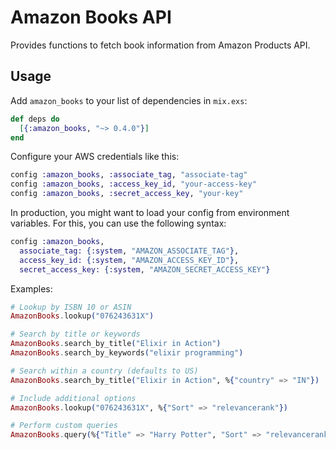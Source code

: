 
# Amazon Books API

Provides functions to fetch book information from Amazon Products API.

## Usage

Add `amazon_books` to your list of dependencies in `mix.exs`:

```elixir
def deps do
  [{:amazon_books, "~> 0.4.0"}]
end
```

Configure your AWS credentials like this:

```elixir
config :amazon_books, :associate_tag, "associate-tag"
config :amazon_books, :access_key_id, "your-access-key"
config :amazon_books, :secret_access_key, "your-key"
```

In production, you might want to load your config from environment variables.
For this, you can use the following syntax:

```elixir
config :amazon_books,
  associate_tag: {:system, "AMAZON_ASSOCIATE_TAG"},
  access_key_id: {:system, "AMAZON_ACCESS_KEY_ID"},
  secret_access_key: {:system, "AMAZON_SECRET_ACCESS_KEY"}
```

Examples:

```elixir
# Lookup by ISBN 10 or ASIN
AmazonBooks.lookup("076243631X")

# Search by title or keywords
AmazonBooks.search_by_title("Elixir in Action")
AmazonBooks.search_by_keywords("elixir programming")

# Search within a country (defaults to US)
AmazonBooks.search_by_title("Elixir in Action", %{"country" => "IN"})

# Include additional options
AmazonBooks.lookup("076243631X", %{"Sort" => "relevancerank"})

# Perform custom queries
AmazonBooks.query(%{"Title" => "Harry Potter", "Sort" => "relevancerank"})
```

